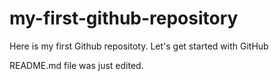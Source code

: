 # my-first-github-repository
Here is my first Github repositoty. Let's get started with GitHub

README.md file was just edited.
